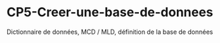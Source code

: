 # CP5-Creer-une-base-de-donnees
Dictionnaire de données, MCD / MLD, définition de la base de données

